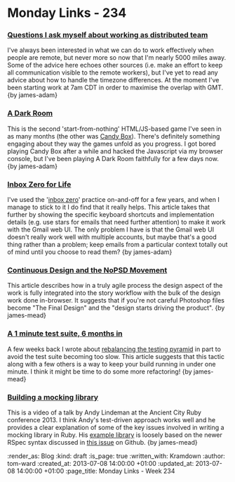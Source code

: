 Monday Links - 234
============

### [Questions I ask myself about working as distributed team](http://joel.is/post/54284926855/questions-i-ask-myself-about-working-as-distributed)

I've always been interested in what we can do to work effectively when people are remote, but never more so now that I'm nearly 5000 miles away. Some of the advice here echoes other sources (i.e. make an effort to keep all communication visible to the remote workers), but I've yet to read any advice about how to handle the timezone differences. At the moment I've been starting work at 7am CDT in order to maximise the overlap with GMT. {by james-adam}


### [A Dark Room](http://adarkroom.doublespeakgames.com/)

This is the second 'start-from-nothing' HTML/JS-based game I've seen in as many months (the other was [Candy Box](http://candies.aniwey.net/)). There's definitely something engaging about they way the games unfold as you progress. I got bored playing Candy Box after a while and hacked the Javascript via my browser console, but I've been playing A Dark Room faithfully for a few days now. {by james-adam}


### [Inbox Zero for Life](http://xph.us/2013/01/22/inbox-zero-for-life.html)

I've used the '[inbox zero](http://inboxzero.com/)' practice on-and-off for a few years, and when I manage to stick to it I do find that it really helps. This article takes that further by showing the specific keyboard shortcuts and implementation details (e.g. use stars for emails that need further attention) to make it work with the Gmail web UI. The only problem I have is that the Gmail web UI doesn't really work well with multiple accounts, but maybe that's a good thing rather than a problem; keep emails from a particular context totally out of mind until you choose to read them? {by james-adam}


### [Continuous Design and the NoPSD Movement](http://thoughtworks.github.io/p2/issue02/continuous-design.html)

This article describes how in a truly agile process the design aspect of the work is fully integrated into the story workflow with the bulk of the design work done in-browser. It suggests that if you're not careful Photoshop files become "The Final Design" and the "design starts driving the product". {by james-mead}


### [A 1 minute test suite, 6 months in](http://pivotallabs.com/a-1-minute-test-suite-6-months-in/)

A few weeks back I wrote about [rebalancing the testing pyramid](/week-229#rebalancing-the-testing-pyramid) in part to avoid the test suite becoming too slow. This article suggests that this tactic along with a few others is a way to keep your build running in under one minute. I think it might be time to do some more refactoring! {by james-mead}


### [Building a mocking library](https://www.youtube.com/watch?v=2aYdtS7FZJA)

This is a video of a talk by Andy Lindeman at the Ancient City Ruby conference 2013. I think Andy's test-driven approach works well and he provides a clear explanation of some of the key issues involved in writing a mocking library in Ruby. His [example library](https://github.com/alindeman/ancient_mock) is loosely based on the newer RSpec syntax discussed in [this issue](https://github.com/rspec/rspec-mocks/issues/153) on Github. {by james-mead}


:render_as: Blog
:kind: draft
:is_page: true
:written_with: Kramdown
:author: tom-ward
:created_at: 2013-07-08 14:00:00 +01:00
:updated_at: 2013-07-08 14:00:00 +01:00
:page_title: Monday Links - Week 234

